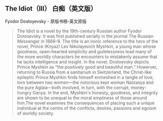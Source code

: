 ## The Idiot（III） 白痴（英文版）

Fyodor Dostoyevsky  -  原版书榜-英文原版

> The Idiot is a novel by the 19th-century Russian author Fyodor Dostoevsky. It was first published serially in the journal The Russian Messenger in 1868–9. The title is an ironic reference to the hero of the novel, Prince (Knyaz) Lev Nikolayevich Myshkin, a young man whose goodness, open-hearted simplicity and guilelessness lead many of the more worldly characters he encounters to mistakenly assume that he lacks intelligence and insight. In the novel, Dostoevsky depicts Prince Myshkin as "the positively good and beautiful man." Howerver, returning to Russia from a sanitarium in Switzerland, the Christ-like epileptic Prince Myshkin finds himself enmeshed in a tangle of love, torn between two women—the notorious kept woman Nastasya and the pure Aglaia—both involved, in turn, with the corrupt, money-hungry Ganya. In the end, Myshkin's honesty, goodness, and integrity are shown to be unequal to the moral emptiness of those around him.The novel examines the consequences of placing such a unique individual at the centre of the conflicts, desires, passions and egoism of worldly society.
